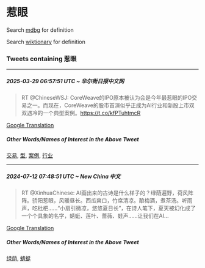# 惹眼

Search [mdbg](https://www.mdbg.net/chinese/dictionary?page=worddict&wdrst=0&wdqb=惹眼) for definition

Search [wiktionary](https://en.wiktionary.org/wiki/惹眼) for definition

### Tweets containing 惹眼

___
##### 2025-03-29 06:57:51 UTC ~ 华尔街日报中文网
> RT @ChineseWSJ: CoreWeave的IPO原本被认为会是今年最惹眼的IPO交易之一。而现在，CoreWeave的股市首演似乎正成为AI行业和新股上市双双遇冷的一个典型案例。https://t.co/kfPTuhtmcR

[Google Translation](https://translate.google.com/?hi=en&tab=TT&sl=zh-CN&tl=en&op=translate&text=RT+%40ChineseWSJ%3A+CoreWeave%E7%9A%84IPO%E5%8E%9F%E6%9C%AC%E8%A2%AB%E8%AE%A4%E4%B8%BA%E4%BC%9A%E6%98%AF%E4%BB%8A%E5%B9%B4%E6%9C%80%E6%83%B9%E7%9C%BC%E7%9A%84IPO%E4%BA%A4%E6%98%93%E4%B9%8B%E4%B8%80%E3%80%82%E8%80%8C%E7%8E%B0%E5%9C%A8%EF%BC%8CCoreWeave%E7%9A%84%E8%82%A1%E5%B8%82%E9%A6%96%E6%BC%94%E4%BC%BC%E4%B9%8E%E6%AD%A3%E6%88%90%E4%B8%BAAI%E8%A1%8C%E4%B8%9A%E5%92%8C%E6%96%B0%E8%82%A1%E4%B8%8A%E5%B8%82%E5%8F%8C%E5%8F%8C%E9%81%87%E5%86%B7%E7%9A%84%E4%B8%80%E4%B8%AA%E5%85%B8%E5%9E%8B%E6%A1%88%E4%BE%8B%E3%80%82https%3A%2F%2Ft.co%2FkfPTuhtmcR)
##### Other Words/Names of Interest in the Above Tweet
[交易](交易.md), [型](型.md), [案例](案例.md), [行业](行业.md)
___
##### 2024-07-12 07:48:51 UTC ~ New China 中文
> RT @XinhuaChinese: AI画出来的古诗是什么样子的？绿荫遍野，荷风阵阵。骄阳惹眼，风暖昼长。西瓜爽口，竹席清凉。酿梅酒，煮茶汤。听雨声，吃枇杷……“小扇引微凉，悠悠夏日长”，在诗人笔下，夏天被幻化成了一个个具象的名字，蜻蜓、莲叶、蔷薇、蛙声……让我们在AI…

[Google Translation](https://translate.google.com/?hi=en&tab=TT&sl=zh-CN&tl=en&op=translate&text=RT+%40XinhuaChinese%3A+AI%E7%94%BB%E5%87%BA%E6%9D%A5%E7%9A%84%E5%8F%A4%E8%AF%97%E6%98%AF%E4%BB%80%E4%B9%88%E6%A0%B7%E5%AD%90%E7%9A%84%EF%BC%9F%E7%BB%BF%E8%8D%AB%E9%81%8D%E9%87%8E%EF%BC%8C%E8%8D%B7%E9%A3%8E%E9%98%B5%E9%98%B5%E3%80%82%E9%AA%84%E9%98%B3%E6%83%B9%E7%9C%BC%EF%BC%8C%E9%A3%8E%E6%9A%96%E6%98%BC%E9%95%BF%E3%80%82%E8%A5%BF%E7%93%9C%E7%88%BD%E5%8F%A3%EF%BC%8C%E7%AB%B9%E5%B8%AD%E6%B8%85%E5%87%89%E3%80%82%E9%85%BF%E6%A2%85%E9%85%92%EF%BC%8C%E7%85%AE%E8%8C%B6%E6%B1%A4%E3%80%82%E5%90%AC%E9%9B%A8%E5%A3%B0%EF%BC%8C%E5%90%83%E6%9E%87%E6%9D%B7%E2%80%A6%E2%80%A6%E2%80%9C%E5%B0%8F%E6%89%87%E5%BC%95%E5%BE%AE%E5%87%89%EF%BC%8C%E6%82%A0%E6%82%A0%E5%A4%8F%E6%97%A5%E9%95%BF%E2%80%9D%EF%BC%8C%E5%9C%A8%E8%AF%97%E4%BA%BA%E7%AC%94%E4%B8%8B%EF%BC%8C%E5%A4%8F%E5%A4%A9%E8%A2%AB%E5%B9%BB%E5%8C%96%E6%88%90%E4%BA%86%E4%B8%80%E4%B8%AA%E4%B8%AA%E5%85%B7%E8%B1%A1%E7%9A%84%E5%90%8D%E5%AD%97%EF%BC%8C%E8%9C%BB%E8%9C%93%E3%80%81%E8%8E%B2%E5%8F%B6%E3%80%81%E8%94%B7%E8%96%87%E3%80%81%E8%9B%99%E5%A3%B0%E2%80%A6%E2%80%A6%E8%AE%A9%E6%88%91%E4%BB%AC%E5%9C%A8AI%E2%80%A6)
##### Other Words/Names of Interest in the Above Tweet
[绿荫](绿荫.md), [蜻蜓](蜻蜓.md)
